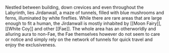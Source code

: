 Nestled between building, down crevices and even throughout the Labyrinth, lies Jirdanwall, a maze of tunnels, filled with blue mushrooms and ferns, illuminated by white fireflies.
While there are rare areas that are large enough to fit a human, the Jirdanwall is mostly inhabited by [[Moon Fairy]], [[White Coy]] and other [[Fae]]. 
The whole area has an otherworldly and alluring aura to non-Fae, the Fae themselves however do not seem to care or notice and simply rely on the network of tunnels for quick travel and enjoy the exclusiveness.
